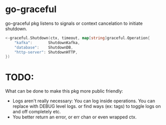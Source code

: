 # go-graceful
go-graceful pkg listens to signals or context cancelation to initiate shutdown.

```go 
<-graceful.Shutdown(ctx, timeout, map[string]graceful.Operation{
	"kafka":       ShutdownKafka,
	"database":    ShutdownDB,
	"http-server": ShutdownHTTP,
})
```

# TODO:
What can be done to make this pkg more public friendly:
- Logs aren't really necessary: You can log inside operations. You can replace with DEBUG level logs. or find ways (ex: tags) to toggle logs on and off completely etc.
- You better return an error, or err chan or even wrapped ctx.
